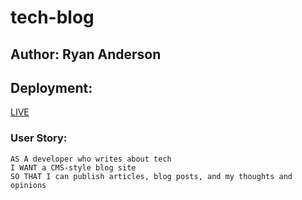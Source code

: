 # tech-blog

## Author: Ryan Anderson

## Deployment:

[LIVE](https://thetoastinside.github.io/tech-blog/)


### User Story:
```
AS A developer who writes about tech
I WANT a CMS-style blog site
SO THAT I can publish articles, blog posts, and my thoughts and opinions
```